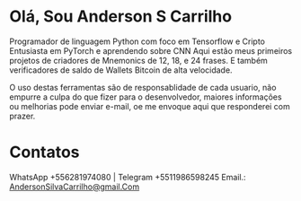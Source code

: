# Olá, Sou Anderson S Carrilho
Programador de linguagem Python com foco em Tensorflow e Cripto
Entusiasta em PyTorch e aprendendo sobre CNN
Aqui estão meus primeiros projetos de criadores de Mnemonics de 12, 18, e 24 frases. E também verificadores de saldo de Wallets Bitcoin de alta velocidade.

O uso destas ferramentas são de responsablidade de cada usuario, não empurre a culpa do que fizer para o desenvolvedor, maiores informações ou melhorias pode enviar e-mail, oe me envoque aqui que responderei com prazer.

# Contatos
WhatsApp +556281974080  |  Telegram +5511986598245
Email.: AndersonSilvaCarrilho@gmail.Com
